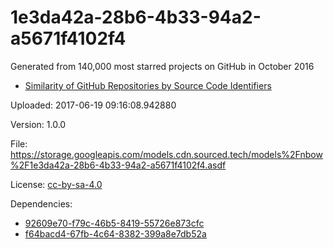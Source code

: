 # 1e3da42a-28b6-4b33-94a2-a5671f4102f4

Generated from 140,000 most starred projects on GitHub in October 2016

* [Similarity of GitHub Repositories by Source Code Identifiers](http://vmarkovtsev.github.io/techtalks-2017-moscow/)

Uploaded: 2017-06-19 09:16:08.942880

Version: 1.0.0

File: https://storage.googleapis.com/models.cdn.sourced.tech/models%2Fnbow%2F1e3da42a-28b6-4b33-94a2-a5671f4102f4.asdf

License: [cc-by-sa-4.0](https://choosealicense.com/licenses/cc-by-sa-4.0/)

Dependencies:

* [92609e70-f79c-46b5-8419-55726e873cfc](/id2vec/92609e70-f79c-46b5-8419-55726e873cfc.md)
* [f64bacd4-67fb-4c64-8382-399a8e7db52a](/docfreq/f64bacd4-67fb-4c64-8382-399a8e7db52a.md)
